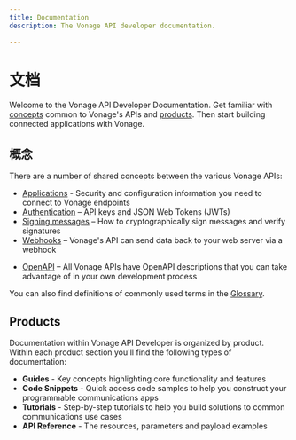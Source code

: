 ```yaml
---
title: Documentation
description: The Vonage API developer documentation.

---
```


文档
===

Welcome to the Vonage API Developer Documentation. Get familiar with [concepts](#concepts) common to Vonage's APIs and [products](#products). Then start building connected applications with Vonage.

概念
---

There are a number of shared concepts between the various Vonage APIs:

* [Applications](/concepts/guides/applications) - Security and configuration information you need to connect to Vonage endpoints
* [Authentication](/concepts/guides/authentication) – API keys and JSON Web Tokens (JWTs)
* [Signing messages](/concepts/guides/signing-messages) – How to cryptographically sign messages and verify signatures
* [Webhooks](/concepts/guides/webhooks) – Vonage's API can send data back to your web server via a webhook

<!-- -->
* [OpenAPI](/concepts/guides/openapi) – All Vonage APIs have OpenAPI descriptions that you can take advantage of in your own development process

You can also find definitions of commonly used terms in the [Glossary](/concepts/guides/glossary).

Products
--------

Documentation within Vonage API Developer is organized by product. Within each product section you'll find the following types of documentation:

* **Guides** - Key concepts highlighting core functionality and features
* **Code Snippets** - Quick access code samples to help you construct your programmable communications apps
* **Tutorials** - Step-by-step tutorials to help you build solutions to common communications use cases
* **API Reference** - The resources, parameters and payload examples

